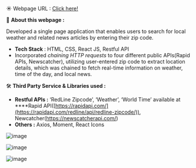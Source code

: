 ☀️ Webpage URL : [Click here!](https://zipcode-search-one.vercel.app/)

📒 **About this webpage :**

Developed a single page application that enables users to search for local weather and related news articles by entering their zip code.

- **Tech Stack** : HTML, CSS, React JS, Restful API
- Incorporated <i>chaining HTTP requests</i> to four different public APIs(Rapid APIs, Newscatcher), utilizing user-entered zip code to extract location details, which was chained to fetch real-time information on weather, time of the day, and local news.

🛠️ **Third Party Service & Libraries used :**

- **Restful APIs :** ‘RedLine Zipcode’, ‘Weather’, ‘World Time’ available at ****Rapid API([https://rapidapi.com/](https://rapidapi.com/redline/api/redline-zipcode/)), Newcatcher(https://newscatcherapi.com/)
- **Others :** Axios, Moment, React Icons

![image](https://github.com/sweetrain05/zipcode-search/assets/86023470/b41b211c-3182-4672-a402-70d62d0cb0ac)
<br>

![image](https://github.com/sweetrain05/zipcode-search/assets/86023470/cb9c3da1-c745-4365-b115-554d3353c5c3)
<br>

![image](https://github.com/sweetrain05/zipcode-search/assets/86023470/6faf4a0d-3ead-4680-af50-a8d01d3ac61d)
<br>

